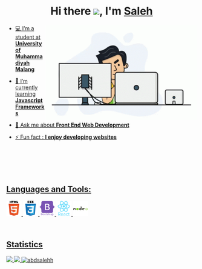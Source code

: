 <h1 align="center">Hi there </a> <img
src="https://github.com/Saleh-387/Saleh-387/blob/main/images/Hi.gif" height="32" />, I'm <a href="https://github.com/Saleh-387/" target="_blank">Saleh</h1>
<img align="right" src="https://github.com/AbdSalehh/AbdSalehh/blob/main/images/programmer.gif" height="auto" width="400">

- 💻 I’m a student at **University of Muhammadiyah Malang**

- 🌱 I’m currently learning **Javascript Frameworks**

- 💬 Ask me about **Front End Web Development**

- ⚡ Fun fact : **I enjoy developing websites**

<br><br><br><br>
<h2 align="left">Languages and Tools:</h2>
<p align="left"> <a href="https://www.w3.org/html/" target="_blank" rel="noreferrer"> <img src="https://raw.githubusercontent.com/devicons/devicon/master/icons/html5/html5-original-wordmark.svg" alt="html5" width="40" height="40"/> </a> <a href="https://www.w3schools.com/css/" target="_blank" rel="noreferrer"> <img src="https://raw.githubusercontent.com/devicons/devicon/master/icons/css3/css3-original-wordmark.svg" alt="css3" width="40" height="40"/> </a> <a href="https://getbootstrap.com" target="_blank" rel="noreferrer"> <img src="https://raw.githubusercontent.com/devicons/devicon/master/icons/bootstrap/bootstrap-plain-wordmark.svg" alt="bootstrap" width="40" height="40"/> </a> </a> <a href="https://reactjs.org/" target="_blank" rel="noreferrer"> <img src="https://raw.githubusercontent.com/devicons/devicon/master/icons/react/react-original-wordmark.svg" alt="react" width="40" height="40"/> </a> <a href="https://nodejs.org" target="_blank" rel="noreferrer"> <img src="https://raw.githubusercontent.com/devicons/devicon/master/icons/nodejs/nodejs-original-wordmark.svg" alt="nodejs" width="40" height="40"/> </p>

<br>
<h2 align="left">Statistics</h2>
<p align="left">
<a href="https://github.com/AbdSalehh">
  <img height="180em" src="https://github-readme-stats-eight-theta.vercel.app/api?username=AbdSalehh&show_icons=true&theme=radical&include_all_commits=true&count_private=true"/>
  <img height="180em" src="https://github-readme-stats-eight-theta.vercel.app/api/top-langs/?username=AbdSalehh&layout=compact&langs_count=8&theme=radical"/>
  <img height="180em" src="https://github-readme-streak-stats.herokuapp.com/?user=AbdSalehh&theme=radical" alt="abdsalehh" />
</a>
</p>
